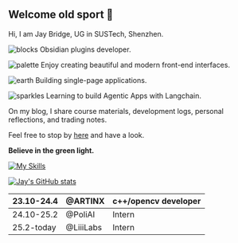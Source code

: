 ## Welcome old sport 👋

Hi, I am Jay Bridge, UG in SUSTech, Shenzhen.

![blocks](https://github.com/user-attachments/assets/c52e32cf-b11f-4eb1-85ef-610b17bc470e) Obsidian plugins developer.

![palette](https://github.com/user-attachments/assets/cf5aa5f6-271a-46e5-83f2-02f503be8d33) Enjoy creating beautiful and modern front-end interfaces.

![earth](https://github.com/user-attachments/assets/21076525-4c12-407c-bdfe-50ade1629478) Building single-page applications.

![sparkles](https://github.com/user-attachments/assets/cccbde7b-4b9b-4b32-bcb8-b7f8f95e5f0e) Learning to build Agentic Apps with Langchain.

On my blog, I share course materials, development logs, personal reflections, and trading notes. 

Feel free to stop by [here](https://liubinfighter.github.io/Blog/) and have a look.

**Believe in the green light.**

[![My Skills](https://skillicons.dev/icons?i=obsidian,js,ts,html,css,git,github,python,md,aws,ubuntu,texmacs,langchain)](https://skillicons.dev)



[![Jay's GitHub stats](https://github-readme-stats.vercel.app/api?username=LIUBINfighter)](https://github.com/anuraghazra/github-readme-stats)

|    23.10-24.4  |  @ARTINX   |  c++/opencv developer |
| --- | --- | --- |
|  24.10-25.2   |   @PoliAI   | Intern |
|  25.2-today   |  @LiiiLabs   | Intern |



<!--
**LIUBINfighter/LIUBINfighter** is a ✨ _special_ ✨ repository because its `README.md` (this file) appears on your GitHub profile.

Here are some ideas to get you started:

- 🔭 I’m currently working on ...
- 🌱 I’m currently learning ...  
- 👯 I’m looking to collaborate on ...
- 🤔 I’m looking for help with ...
- 💬 Ask me about ...
- 📫 How to reach me: ...
- 😄 Pronouns: ...
- ⚡ Fun fact: ...
-->
